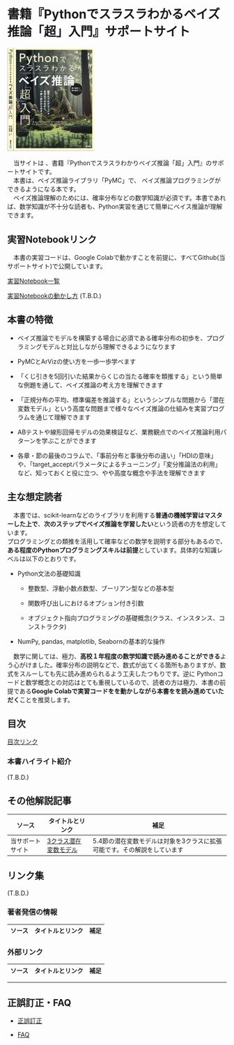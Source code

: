 # 書籍『Pythonでスラスラわかるベイズ推論「超」入門』サポートサイト

<div align="left">
<img src="images/表紙-v1.png" width="200">
</div>

　当サイトは 、書籍『Pythonでスラスラわかりベイズ推論「超」入門』のサポートサイトです。<br> 　本書は、ベイズ推論ライブラリ「PyMC」で、 ベイズ推論プログラミングができるようになる本です。<br>　ベイズ推論理解のためには、確率分布などの数学知識が必須です。本書であれば、数学知識が不十分な読者も、Python実習を通じて簡単にベイス推論が理解できます。




## 実習Notebookリンク
　本書の実習コードは、Google Colabで動かすことを前提に、すべてGithub(当サポートサイト)で公開しています。  

[実習Notebook一覧](https://github.com/makaishi2/python_bayes_intro/tree/main/notebooks)

[実習Notebookの動かし方](refs/how-to-run.md) (T.B.D.)



<!---

## Amazonへのリンク

[単行本](https://www.amazon.co.jp/dp/4296110322) 

[Kindle](https://www.amazon.co.jp/dp/B09G622WB6/)  

-->



## 本書の特徴

* ベイズ推論でモデルを構築する場合に必須である確率分布の初歩を、プログラミングモデルと対比しながら理解できるようになります

* PyMCとArVizの使い方を一歩一歩学べます

* 「くじ引きを5回引いた結果からくじの当たる確率を類推する」という簡単な例題を通して、ベイズ推論の考え方を理解できます

* 「正規分布の平均、標準偏差を推論する」というシンプルな問題から「潜在変数モデル」という高度な問題まで様々なベイズ推論の仕組みを実習プログラムを通じて理解できます

* ABテストや線形回帰モデルの効果検証など、業務観点でのベイズ推論利用パターンを学ぶことができます

* 各章・節の最後のコラムで、「事前分布と事後分布の違い」「HDIの意味」や、「target_acceptパラメータによるチューニング」「変分推論法の利用」など、知っておくと役に立つ、やや高度な概念や手法を理解できます



## 主な想定読者



　本書では、scikit-learnなどのライブラリを利用する**普通の機械学習はマスターした上で**、**次のステップでベイズ推論を学習したい**という読者の方を想定しています。<br>プログラミングとの類推を活用して確率などの数学を説明する部分もあるので、**ある程度のPythonプログラミングスキルは前提**としています。具体的な知識レベルは以下のとおりです。



* Python文法の基礎知識

  - 整数型、浮動小数点数型、ブーリアン型などの基本型

  - 関数呼び出しにおけるオプション付き引数

  - オブジェクト指向プログラミングの基礎概念(クラス、インスタンス、コンストラクタ)


* NumPy, pandas, matplotlib, Seabornの基本的な操作



　数学に関しては、極力、**高校１年程度の数学知識で読み進めることができる**よう心がけました。確率分布の説明などで、数式が出てくる箇所もありますが、数式をスルーしても先に読み進められるよう工夫したつもりです。逆に Pythonコードと数学概念との対応はとても重視しているので、読者の方は極力、本書の前提である**Google Colabで実習コードをを動かしながら本書をを読み進めていただく**ことを推奨します。




## 目次

[目次リンク](refs/目次.md)



### 本書ハイライト紹介

(T.B.D.)



## その他解説記事
|ソース  |タイトルとリンク  |補足|
|---|---|---|
|当サポートサイト|[3クラス潜在変数モデル](refs/3クラス潜在変数モデル.pdf)|5.4節の潜在変数モデルは対象を3クラスに拡張可能です。その解説をしています|



## リンク集

(T.B.D.)

### 著者発信の情報

|ソース  |タイトルとリンク  |補足|
|---|---|---|



### 外部リンク


|ソース  |タイトルとリンク  |補足|
|---|---|---|

***


## 正誤訂正・FAQ

<!---
* [Notebook補足情報](notebook-ref.md)
-->  

* [正誤訂正](refs/errors.md)

* [FAQ](refs/faqs.md)

